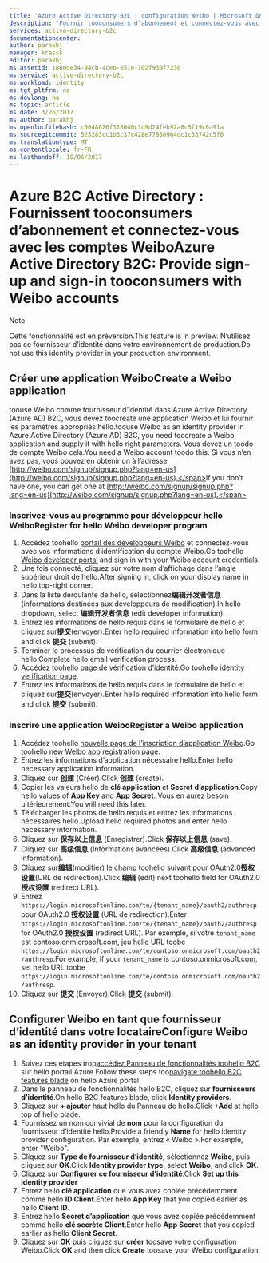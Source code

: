 ```yaml
---
title: 'Azure Active Directory B2C : configuration Weibo | Microsoft Docs'
description: "Fournir tooconsumers d’abonnement et connectez-vous avec des comptes Weibo dans vos applications sont sécurisées par Azure Active Directory B2C."
services: active-directory-b2c
documentationcenter: 
author: parakhj
manager: krassk
editor: parakhj
ms.assetid: 1860de34-94cb-4ceb-851e-102f930f7230
ms.service: active-directory-b2c
ms.workload: identity
ms.tgt_pltfrm: na
ms.devlang: na
ms.topic: article
ms.date: 3/26/2017
ms.author: parakhj
ms.openlocfilehash: c0648620f318046c1d9d24feb92a0c5f19c6a91a
ms.sourcegitcommit: 523283cc1b3c37c428e77850964dc1c33742c5f0
ms.translationtype: MT
ms.contentlocale: fr-FR
ms.lasthandoff: 10/06/2017
---
```

# <a name="azure-active-directory-b2c-provide-sign-up-and-sign-in-tooconsumers-with-weibo-accounts"></a><span data-ttu-id="d5988-103">Azure B2C Active Directory : Fournissent tooconsumers d’abonnement et connectez-vous avec les comptes Weibo</span><span class="sxs-lookup"><span data-stu-id="d5988-103">Azure Active Directory B2C: Provide sign-up and sign-in tooconsumers with Weibo accounts</span></span>

> [!NOTE]
> <span data-ttu-id="d5988-104">Cette fonctionnalité est en préversion.</span><span class="sxs-lookup"><span data-stu-id="d5988-104">This feature is in preview.</span></span> <span data-ttu-id="d5988-105">N’utilisez pas ce fournisseur d’identité dans votre environnement de production.</span><span class="sxs-lookup"><span data-stu-id="d5988-105">Do not use this identity provider in your production environment.</span></span>
> 

## <a name="create-a-weibo-application"></a><span data-ttu-id="d5988-106">Créer une application Weibo</span><span class="sxs-lookup"><span data-stu-id="d5988-106">Create a Weibo application</span></span>

<span data-ttu-id="d5988-107">toouse Weibo comme fournisseur d’identité dans Azure Active Directory (Azure AD) B2C, vous devez toocreate une application Weibo et lui fournir les paramètres appropriés hello.</span><span class="sxs-lookup"><span data-stu-id="d5988-107">toouse Weibo as an identity provider in Azure Active Directory (Azure AD) B2C, you need toocreate a Weibo application and supply it with hello right parameters.</span></span> <span data-ttu-id="d5988-108">Vous devez un toodo de compte Weibo cela.</span><span class="sxs-lookup"><span data-stu-id="d5988-108">You need a Weibo account toodo this.</span></span> <span data-ttu-id="d5988-109">Si vous n’en avez pas, vous pouvez en obtenir un à l’adresse [http://weibo.com/signup/signup.php?lang=en-us](http://weibo.com/signup/signup.php?lang=en-us).</span><span class="sxs-lookup"><span data-stu-id="d5988-109">If you don’t have one, you can get one at [http://weibo.com/signup/signup.php?lang=en-us](http://weibo.com/signup/signup.php?lang=en-us).</span></span>

### <a name="register-for-hello-weibo-developer-program"></a><span data-ttu-id="d5988-110">Inscrivez-vous au programme pour développeur hello Weibo</span><span class="sxs-lookup"><span data-stu-id="d5988-110">Register for hello Weibo developer program</span></span>

1. <span data-ttu-id="d5988-111">Accédez toohello [portail des développeurs Weibo](http://open.weibo.com/) et connectez-vous avec vos informations d’identification du compte Weibo.</span><span class="sxs-lookup"><span data-stu-id="d5988-111">Go toohello [Weibo developer portal](http://open.weibo.com/) and sign in with your Weibo account credentials.</span></span>
2. <span data-ttu-id="d5988-112">Une fois connecté, cliquez sur votre nom d’affichage dans l’angle supérieur droit de hello.</span><span class="sxs-lookup"><span data-stu-id="d5988-112">After signing in, click on your display name in hello top-right corner.</span></span>
3. <span data-ttu-id="d5988-113">Dans la liste déroulante de hello, sélectionnez**编辑开发者信息**(informations destinées aux développeurs de modification).</span><span class="sxs-lookup"><span data-stu-id="d5988-113">In hello dropdown, select **编辑开发者信息** (edit developer information).</span></span>
4. <span data-ttu-id="d5988-114">Entrez les informations de hello requis dans le formulaire de hello et cliquez sur**提交**(envoyer).</span><span class="sxs-lookup"><span data-stu-id="d5988-114">Enter hello required information into hello form and click **提交** (submit).</span></span>
5. <span data-ttu-id="d5988-115">Terminer le processus de vérification du courrier électronique hello.</span><span class="sxs-lookup"><span data-stu-id="d5988-115">Complete hello email verification process.</span></span>
6. <span data-ttu-id="d5988-116">Accédez toohello [page de vérification d’identité](http://open.weibo.com/developers/identity/edit).</span><span class="sxs-lookup"><span data-stu-id="d5988-116">Go toohello [identity verification page](http://open.weibo.com/developers/identity/edit).</span></span>
7. <span data-ttu-id="d5988-117">Entrez les informations de hello requis dans le formulaire de hello et cliquez sur**提交**(envoyer).</span><span class="sxs-lookup"><span data-stu-id="d5988-117">Enter hello required information into hello form and click **提交** (submit).</span></span>

### <a name="register-a-weibo-application"></a><span data-ttu-id="d5988-118">Inscrire une application Weibo</span><span class="sxs-lookup"><span data-stu-id="d5988-118">Register a Weibo application</span></span>

1. <span data-ttu-id="d5988-119">Accédez toohello [nouvelle page de l’inscription d’application Weibo](http://open.weibo.com/apps/new).</span><span class="sxs-lookup"><span data-stu-id="d5988-119">Go toohello [new Weibo app registration page](http://open.weibo.com/apps/new).</span></span>
2. <span data-ttu-id="d5988-120">Entrez les informations d’application nécessaire hello.</span><span class="sxs-lookup"><span data-stu-id="d5988-120">Enter hello necessary application information.</span></span>
3. <span data-ttu-id="d5988-121">Cliquez sur **创建** (Créer).</span><span class="sxs-lookup"><span data-stu-id="d5988-121">Click **创建** (create).</span></span>
4. <span data-ttu-id="d5988-122">Copier les valeurs hello de **clé application** et **Secret d’application**.</span><span class="sxs-lookup"><span data-stu-id="d5988-122">Copy hello values of **App Key** and **App Secret**.</span></span> <span data-ttu-id="d5988-123">Vous en aurez besoin ultérieurement.</span><span class="sxs-lookup"><span data-stu-id="d5988-123">You will need this later.</span></span>
5. <span data-ttu-id="d5988-124">Télécharger les photos de hello requis et entrez les informations nécessaires hello.</span><span class="sxs-lookup"><span data-stu-id="d5988-124">Upload hello required photos and enter hello necessary information.</span></span>
6. <span data-ttu-id="d5988-125">Cliquez sur **保存以上信息** (Enregistrer).</span><span class="sxs-lookup"><span data-stu-id="d5988-125">Click **保存以上信息** (save).</span></span>
7. <span data-ttu-id="d5988-126">Cliquez sur **高级信息** (Informations avancées).</span><span class="sxs-lookup"><span data-stu-id="d5988-126">Click **高级信息** (advanced information).</span></span>
8. <span data-ttu-id="d5988-127">Cliquez sur**编辑**(modifier) le champ toohello suivant pour OAuth2.0**授权设置**(URL de redirection).</span><span class="sxs-lookup"><span data-stu-id="d5988-127">Click **编辑** (edit) next toohello field for OAuth2.0 **授权设置** (redirect URL).</span></span>
9. <span data-ttu-id="d5988-128">Entrez `https://login.microsoftonline.com/te/{tenant_name}/oauth2/authresp` pour OAuth2.0 **授权设置** (URL de redirection).</span><span class="sxs-lookup"><span data-stu-id="d5988-128">Enter `https://login.microsoftonline.com/te/{tenant_name}/oauth2/authresp` for OAuth2.0 **授权设置** (redirect URL).</span></span> <span data-ttu-id="d5988-129">Par exemple, si votre `tenant_name` est contoso.onmicrosoft.com, jeu hello URL toobe `https://login.microsoftonline.com/te/contoso.onmicrosoft.com/oauth2/authresp`.</span><span class="sxs-lookup"><span data-stu-id="d5988-129">For example, if your `tenant_name` is contoso.onmicrosoft.com, set hello URL toobe `https://login.microsoftonline.com/te/contoso.onmicrosoft.com/oauth2/authresp`.</span></span>
10. <span data-ttu-id="d5988-130">Cliquez sur **提交** (Envoyer).</span><span class="sxs-lookup"><span data-stu-id="d5988-130">Click **提交** (submit).</span></span>  

## <a name="configure-weibo-as-an-identity-provider-in-your-tenant"></a><span data-ttu-id="d5988-131">Configurer Weibo en tant que fournisseur d’identité dans votre locataire</span><span class="sxs-lookup"><span data-stu-id="d5988-131">Configure Weibo as an identity provider in your tenant</span></span>
1. <span data-ttu-id="d5988-132">Suivez ces étapes trop[accédez Panneau de fonctionnalités toohello B2C](active-directory-b2c-app-registration.md#navigate-to-b2c-settings) sur hello portail Azure.</span><span class="sxs-lookup"><span data-stu-id="d5988-132">Follow these steps too[navigate toohello B2C features blade](active-directory-b2c-app-registration.md#navigate-to-b2c-settings) on hello Azure portal.</span></span>
2. <span data-ttu-id="d5988-133">Dans le panneau de fonctionnalités hello B2C, cliquez sur **fournisseurs d’identité**.</span><span class="sxs-lookup"><span data-stu-id="d5988-133">On hello B2C features blade, click **Identity providers**.</span></span>
3. <span data-ttu-id="d5988-134">Cliquez sur **+ ajouter** haut hello du Panneau de hello.</span><span class="sxs-lookup"><span data-stu-id="d5988-134">Click **+Add** at hello top of hello blade.</span></span>
4. <span data-ttu-id="d5988-135">Fournissez un nom convivial de **nom** pour la configuration du fournisseur d’identité hello.</span><span class="sxs-lookup"><span data-stu-id="d5988-135">Provide a friendly **Name** for hello identity provider configuration.</span></span> <span data-ttu-id="d5988-136">Par exemple, entrez « Weibo ».</span><span class="sxs-lookup"><span data-stu-id="d5988-136">For example, enter "Weibo".</span></span>
5. <span data-ttu-id="d5988-137">Cliquez sur **Type de fournisseur d’identité**, sélectionnez **Weibo**, puis cliquez sur **OK**.</span><span class="sxs-lookup"><span data-stu-id="d5988-137">Click **Identity provider type**, select **Weibo**, and click **OK**.</span></span>
6. <span data-ttu-id="d5988-138">Cliquez sur **Configurer ce fournisseur d’identité**.</span><span class="sxs-lookup"><span data-stu-id="d5988-138">Click **Set up this identity provider**</span></span>
7. <span data-ttu-id="d5988-139">Entrez hello **clé application** que vous avez copiée précédemment comme hello **ID Client**.</span><span class="sxs-lookup"><span data-stu-id="d5988-139">Enter hello **App Key** that you copied earlier as hello **Client ID**.</span></span>
8. <span data-ttu-id="d5988-140">Entrez hello **Secret d’application** que vous avez copiée précédemment comme hello **clé secrète Client**.</span><span class="sxs-lookup"><span data-stu-id="d5988-140">Enter hello **App Secret** that you copied earlier as hello **Client Secret**.</span></span>
9. <span data-ttu-id="d5988-141">Cliquez sur **OK** puis cliquez sur **créer** toosave votre configuration Weibo.</span><span class="sxs-lookup"><span data-stu-id="d5988-141">Click **OK** and then click **Create** toosave your Weibo configuration.</span></span>

